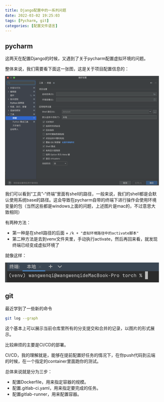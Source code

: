 ```yaml
---
title: Django配置中的一系列问题
date: 2022-03-02 19:25:03
tags: [Pycharm, git]
categories: [配置文件语言]
---
```


## pycharm

这两天在配置Django的时候，又遇到了关于pycharm配置虚拟环境的问题。

整体来说，我们需要看下面这一张图，这是关于项目配置信息的：

![](https://raw.githubusercontent.com/wenqi-wang20/img/main/blog/20220302194058.png)

我们可以看到“工具”-“终端”里面有shell的路径，一般来说，我们的shell都是会默认使用系统base的路径。这会导致在pycharm自带的终端下进行操作会使用环境变量的包（当然这些都是windows上面的问题，上述图片是mac的，不过意思大致相同）

有两种方法：

- 第一种是在shell路径的后面  +  `/k + "虚拟环境路径中的activate脚本"`
- 第二种方法是去到venv文件夹里，手动执行activate，然后再回来看，就发现终端已经变成虚拟环境了

就像这样：

![](https://raw.githubusercontent.com/wenqi-wang20/img/main/blog/20220302194942.png)

## git

最近学到了一些新的命令

```bash
git log --graph
```

这个基本上可以展示当前仓库里所有的分支提交和合并的记录，以图片的形式展示。

比较麻烦的主要是CI/CD的部署。

CI/CD，我的理解就是，能够在提前配置好任务的情况下，在你push代码到云端的时候，在一个指定的container里面跑你的测试。

总体来说就是分为三步：

- 配置Dockerfile，用来指定容器的规模。
- 配置.gitlab-ci.yaml，用来指定要完成的任务。
- 配置gitlab-runner，用来配置容器。
